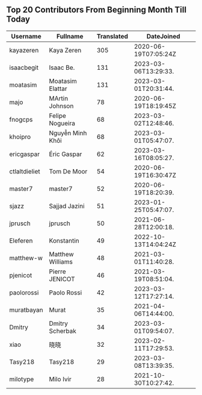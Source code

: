## Top 20 Contributors From Beginning Month Till Today ##
|Username|Fullname|Translated|DateJoined|
|--------|--------|----------|----------|
|kayazeren|Kaya Zeren|305|2020-06-19T07:05:24Z|
|isaacbegit|Isaac Be.|131|2023-03-06T13:29:33.|
|moatasim|Moatasim Elattar|131|2023-03-01T20:31:44.|
|majo|MArtin Johnson|78|2020-06-19T18:19:45Z|
|fnogcps|Felipe Nogueira|68|2023-03-02T12:48:46.|
|khoipro|Nguyễn Minh Khôi|68|2023-03-01T05:47:07.|
|ericgaspar|Éric Gaspar|62|2023-03-16T08:05:27.|
|ctlaltdieliet|Tom De Moor|54|2020-06-19T16:30:47Z|
|master7|master7|52|2020-06-19T18:20:39.|
|sjazz|Sajjad Jazini|51|2023-01-25T05:47:07.|
|jprusch|jprusch|50|2021-06-28T12:00:18.|
|Eleferen|Konstantin|49|2022-10-13T14:04:24Z|
|matthew-w|Matthew Williams|48|2021-03-01T11:40:28.|
|pjenicot|Pierre JENICOT|46|2021-03-19T08:51:04.|
|paolorossi|Paolo Rossi|42|2023-03-12T17:27:14.|
|muratbayan|Murat|35|2021-04-06T14:44:00.|
|Dmitry|Dmitry Scherbak|34|2023-03-01T09:54:07.|
|xiao|晓晓|32|2023-02-11T17:29:53.|
|Tasy218|Tasy218|29|2023-03-08T13:39:35.|
|milotype|Milo Ivir|28|2021-10-30T10:27:42.|
